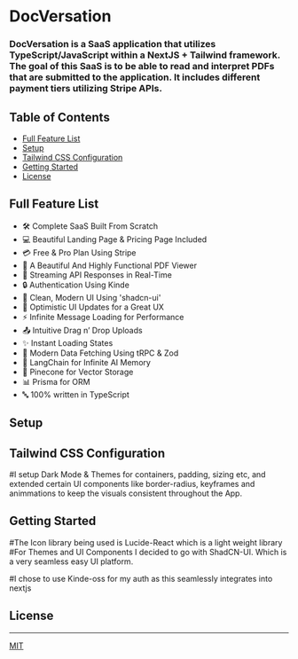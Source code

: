 # DocVersation

### DocVersation is a SaaS application that utilizes TypeScript/JavaScript within a NextJS + Tailwind framework. The goal of this SaaS is to be able to read and interpret PDFs that are submitted to the application. It includes different payment tiers utilizing Stripe APIs.

## Table of Contents

- [Full Feature List](#full-feature-list)
- [Setup](#setup)
- [Tailwind CSS Configuration](#tailwind-css-configuration)
- [Getting Started](#getting-started)
- [License](#license)

## Full Feature List
- 🛠️ Complete SaaS Built From Scratch
- 💻 Beautiful Landing Page & Pricing Page Included
- 💳 Free & Pro Plan Using Stripe
- 📄 A Beautiful And Highly Functional PDF Viewer
- 🔄 Streaming API Responses in Real-Time
- 🔒 Authentication Using Kinde
- 🎨 Clean, Modern UI Using 'shadcn-ui'
- 🚀 Optimistic UI Updates for a Great UX
- ⚡ Infinite Message Loading for Performance
- 📤 Intuitive Drag n’ Drop Uploads
- ✨ Instant Loading States
- 🔧 Modern Data Fetching Using tRPC & Zod
- 🧠 LangChain for Infinite AI Memory
- 🌲 Pinecone for Vector Storage
- 📊 Prisma for ORM
- 🔤 100% written in TypeScript

## Setup

## Tailwind CSS Configuration
#I setup Dark Mode & Themes for containers, padding, sizing etc, and extended certain UI components like border-radius, keyframes and animmations to keep the visuals consistent throughout the App.

## Getting Started
#The Icon library being used is Lucide-React which is a light weight library
#For Themes and UI Components I decided to go with ShadCN-UI. Which is a very seamless easy UI platform.

#I chose to use Kinde-oss for my auth as this seamlessly integrates into nextjs
## License
---
[MIT](https://choosealicense.com/licenses/mit/)